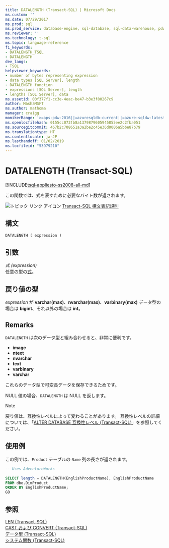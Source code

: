 ```yaml
---
title: DATALENGTH (Transact-SQL) | Microsoft Docs
ms.custom: ''
ms.date: 07/29/2017
ms.prod: sql
ms.prod_service: database-engine, sql-database, sql-data-warehouse, pdw
ms.reviewer: ''
ms.technology: t-sql
ms.topic: language-reference
f1_keywords:
- DATALENGTH_TSQL
- DATALENGTH
dev_langs:
- TSQL
helpviewer_keywords:
- number of bytes representing expression
- data types [SQL Server], length
- DATALENGTH function
- expressions [SQL Server], length
- lengths [SQL Server], data
ms.assetid: 00f377f1-cc3e-4eac-be47-b3e3f80267c9
author: MashaMSFT
ms.author: mathoma
manager: craigg
monikerRange: '>=aps-pdw-2016||=azuresqldb-current||=azure-sqldw-latest||>=sql-server-2016||=sqlallproducts-allversions||>=sql-server-linux-2017||=azuresqldb-mi-current'
ms.openlocfilehash: 0155cc073fb8a1379879605945855ee2c2fba051
ms.sourcegitcommit: 467b2c708651a3a2be2c45e36d0006a5bbe87b79
ms.translationtype: HT
ms.contentlocale: ja-JP
ms.lasthandoff: 01/02/2019
ms.locfileid: "53979210"
---
```

# <a name="datalength-transact-sql"></a>DATALENGTH (Transact-SQL)
[!INCLUDE[tsql-appliesto-ss2008-all-md](../../includes/tsql-appliesto-ss2008-all-md.md)]

この関数では、式を表すために必要なバイト数が返されます。
  
![トピック リンク アイコン](../../database-engine/configure-windows/media/topic-link.gif "トピック リンク アイコン") [Transact-SQL 構文表記規則](../../t-sql/language-elements/transact-sql-syntax-conventions-transact-sql.md)
  
## <a name="syntax"></a>構文  
  
```sql
DATALENGTH ( expression )   
```  
  
## <a name="arguments"></a>引数  
*式 (expression)*  
任意の型の[式](../../t-sql/language-elements/expressions-transact-sql.md)。
  
## <a name="return-types"></a>戻り値の型
*expression* が **varchar(max)**、**nvarchar(max)**、**varbinary(max)** データ型の場合は **bigint**、それ以外の場合は **int**。
  
## <a name="remarks"></a>Remarks  
`DATALENGTH` は次のデータ型と組み合わせると、非常に便利です。

- **image**
- **ntext**
- **nvarchar**
- **text**
- **varbinary**
- **varchar**

これらのデータ型で可変長データを保存できるためです。
  
NULL 値の場合、`DATALENGTH` は NULL を返します。
  
> [!NOTE]  
>  戻り値は、互換性レベルによって変わることがあります。 互換性レベルの詳細については、「[ALTER DATABASE 互換性レベル &#40;Transact-SQL&#41;](../../t-sql/statements/alter-database-transact-sql-compatibility-level.md)」を参照してください。  
  
## <a name="examples"></a>使用例  
この例では、`Product` テーブルの `Name` 列の長さが返されます。
  
```sql
-- Uses AdventureWorks  
  
SELECT length = DATALENGTH(EnglishProductName), EnglishProductName  
FROM dbo.DimProduct  
ORDER BY EnglishProductName;  
GO  
```  
  
## <a name="see-also"></a>参照
[LEN &#40;Transact-SQL&#41;](../../t-sql/functions/len-transact-sql.md)  
[CAST および CONVERT &#40;Transact-SQL&#41;](../../t-sql/functions/cast-and-convert-transact-sql.md)  
[データ型 &#40;Transact-SQL&#41;](../../t-sql/data-types/data-types-transact-sql.md)  
[システム関数 &#40;Transact-SQL&#41;](../../relational-databases/system-functions/system-functions-for-transact-sql.md)
  
  

